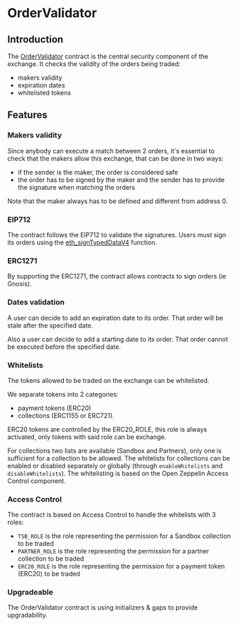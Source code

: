 # OrderValidator

## Introduction

The [OrderValidator](../contracts/OrderValidator.sol) contract is the central
security component of the exchange. It checks the validity of the orders being
traded:

- makers validity
- expiration dates
- whitelisted tokens

## Features

### Makers validity

Since anybody can execute a match between 2 orders, it's essential to check that
the makers allow this exchange, that can be done in two ways:

- if the sender is the maker, the order is considered safe
- the order has to be signed by the maker and the sender has to provide the
  signature when matching the orders

Note that the maker always has to be defined and different from address 0.

### EIP712

The contract follows the EIP712 to validate the signatures. Users must sign its
orders using the
[eth_signTypedDataV4](https://docs.metamask.io/wallet/how-to/sign-data/#use-eth_signtypeddata_v4)
function.

### ERC1271

By supporting the ERC1271, the contract allows contracts to sign orders (ie
Gnosis).

### Dates validation

A user can decide to add an expiration date to its order. That order will be
stale after the specified date.

Also a user can decide to add a starting date to its order. That order cannot be
executed before the specified date.

### Whitelists

The tokens allowed to be traded on the exchange can be whitelisted.

We separate tokens into 2 categories:

- payment tokens (ERC20)
- collections (ERC1155 or ERC721).

ERC20 tokens are controlled by the ERC20_ROLE, this role is always activated,
only tokens with said role can be exchange.

For collections two lists are available (Sandbox and Partners), only one is
sufficient for a collection to be allowed. The whitelists for collections can be
enabled or disabled separately or globally (through `enableWhitelists` and
`disableWhitelists`). The whitelisting is based on the Open Zeppelin Access
Control component.

### Access Control

The contract is based on Access Control to handle the whitelists with 3 roles:

- `TSB_ROLE` is the role representing the permission for a Sandbox collection to
  be traded
- `PARTNER_ROLE` is the role representing the permission for a partner
  collection to be traded
- `ERC20_ROLE` is the role representing the permission for a payment token
  (ERC20) to be traded

### Upgradeable

The OrderValidator contract is using initializers & gaps to provide
upgradability.
